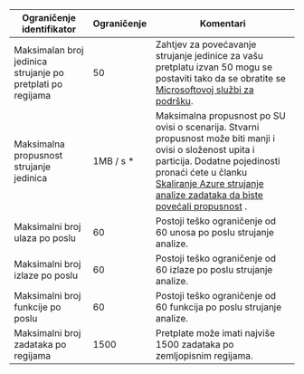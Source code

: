 <properties 
   pageTitle="Strujanje analize ograničenja tablice"
   description="U članku se opisuje ograničenja sustava i preporučene veličine za strujanje analize komponente i veze."
   services="stream-analytics"
   documentationCenter="NA"
   authors="jeffstokes72"
   manager="paulettm"
   editor="cgronlun" />
<tags 
   ms.service="stream-analytics"
   ms.devlang="NA"
   ms.topic="article"
   ms.tgt_pltfrm="NA"
   ms.workload="big-data"
   ms.date="07/25/2016"
   ms.author="jeffstok" />

| Ograničenje identifikator | Ograničenje       | Komentari |
|----------------- | ------------|--------- |
| Maksimalan broj jedinica strujanje po pretplati po regijama | 50 | Zahtjev za povećavanje strujanje jedinice za vašu pretplatu izvan 50 mogu se postaviti tako da se obratite se [Microsoftovoj službi za podršku](https://support.microsoft.com/en-us). |
| Maksimalna propusnost strujanje jedinica | 1MB / s * | Maksimalna propusnost po SU ovisi o scenarija. Stvarni propusnost može biti manji i ovisi o složenost upita i particija. Dodatne pojedinosti pronaći ćete u članku [Skaliranje Azure strujanje analize zadataka da biste povećali propusnost](../articles/stream-analytics/stream-analytics-scale-jobs.md) . |
| Maksimalni broj ulaza po poslu | 60 | Postoji teško ograničenje od 60 unosa po poslu strujanje analize. |
| Maksimalni broj izlaze po poslu | 60 | Postoji teško ograničenje od 60 izlaze po poslu strujanje analize. |
| Maksimalni broj funkcije po poslu | 60 | Postoji teško ograničenje od 60 funkcija po poslu strujanje analize. |
| Maksimalni broj zadataka po regijama | 1500 | Pretplate može imati najviše 1500 zadataka po zemljopisnim regijama. |